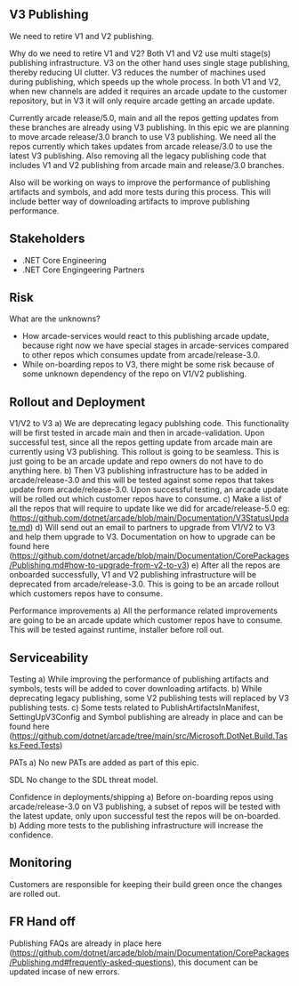## V3 Publishing 
We need to retire V1 and V2 publishing.

Why do we need to retire V1 and V2? 
Both V1 and V2 use multi stage(s) publishing infrastructure. V3 on the other hand uses single stage publishing, thereby reducing UI clutter. V3 reduces the number of machines used during publishing, which speeds up the whole process. In both V1 and V2, when new channels are added it requires an arcade update to the customer repository, but in V3 it will only require arcade getting an arcade update.

Currently arcade release/5.0, main and all the repos getting updates from these branches are already using V3 publishing. In this epic we are planning to move arcade release/3.0 branch to use V3 publishing. We need all the repos currently which takes updates from arcade release/3.0 to use the latest V3 publishing. Also removing all the legacy publishing code that includes V1 and V2 publishing from arcade main and release/3.0 branches.

Also will be working on ways to improve the performance of publishing artifacts and symbols, and add more tests during this process. This will include better way of downloading artifacts to improve publishing performance.

## Stakeholders
- .NET Core Engineering
- .NET Core Engingeering Partners

## Risk
What are the unknowns?
- How arcade-services would react to this publishing arcade update, because right now we have special stages in arcade-services compared to other repos which consumes update from arcade/release-3.0.
- While on-boarding repos to V3, there might be some risk because of some unknown dependency of the repo on V1/V2 publishing.

## Rollout and Deployment
V1/V2 to V3
a) We are deprecating legacy publshing code. This functionality will be first tested in arcade main and then in arcade-validation. Upon successful test, since all the repos getting update from arcade main are currently using V3 publishing. This rollout is going to be seamless. This is just going to be an arcade update and repo owners do not have to do anything here.
b) Then V3 publishing infrastructure has to be added in arcade/release-3.0 and this will be tested against some repos that takes update from arcade/release-3.0. Upon successful testing, an arcade update will be rolled out which customer repos have to consume.
c) Make a list of all the repos that will require to update like we did for arcade/release-5.0 eg:(https://github.com/dotnet/arcade/blob/main/Documentation/V3StatusUpdate.md)
d) Will send out an email to partners to upgrade from V1/V2 to V3 and help them upgrade to V3. Documentation on how to upgrade can be found here (https://github.com/dotnet/arcade/blob/main/Documentation/CorePackages/Publishing.md#how-to-upgrade-from-v2-to-v3)
e) After all the repos are onboarded successfully, V1 and V2 publishing infrastructure will be deprecated from arcade/release-3.0. This is going to be an arcade rollout which customers repos have to consume.

Performance improvements 
a) All the performance related improvements are going to be an arcade update which customer repos have to consume. This will be tested against runtime, installer before roll out.

## Serviceability
Testing 
a) While improving the performance of publishing artifacts and symbols, tests will be added to cover downloading artifacts.
b) While deprecating legacy publishing, some V2 publishing tests will replaced by V3 publishing tests.
c) Some tests related to PublishArtifactsInManifest, SettingUpV3Config and Symbol publishing are already in place and can be found here (https://github.com/dotnet/arcade/tree/main/src/Microsoft.DotNet.Build.Tasks.Feed.Tests)

PATs
a) No new PATs are added as part of this epic.

SDL 
No change to the SDL threat model.

Confidence in deployments/shipping
a) Before on-boarding repos using arcade/release-3.0 on V3 publishing, a subset of repos will be tested with the latest update, only upon successful test the repos will be on-boarded. 
b) Adding more tests to the publishing infrastructure will increase the confidence. 

## Monitoring
Customers are responsible for keeping their build green once the changes are rolled out.

## FR Hand off
Publishing FAQs are already in place here (https://github.com/dotnet/arcade/blob/main/Documentation/CorePackages/Publishing.md#frequently-asked-questions), this document can be updated incase of new errors. 